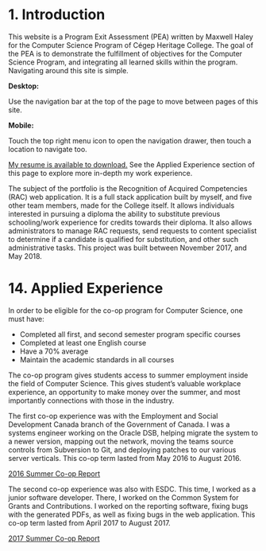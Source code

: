 # 1. Introduction
This website is a Program Exit Assessment (PEA) written by Maxwell Haley for
the Computer Science Program of Cégep Heritage College. The goal of the PEA is
to demonstrate the fulfillment of objectives for the Computer Science Program,
and integrating all learned skills within the program. Navigating around this
site is simple.

**Desktop:**

Use the navigation bar at the top of the page to move between pages of this
site.

**Mobile:**

Touch the top right menu icon to open the navigation drawer, then touch a
location to navigate too.

[My resume is available to download.](./files/mHaley-resume.docx) See the
Applied Experience section of this page to explore more in-depth my work
experience.

The subject of the portfolio is the Recognition of Acquired Competencies (RAC)
web application. It is a full stack application built by myself, and five other
team members, made for the College itself. It allows individuals interested in
pursuing a diploma the ability to substitute previous schooling/work experience
for credits towards their diploma. It also allows administrators to manage RAC
requests, send requests to content specialist to determine if a candidate is
qualified for substitution, and other such administrative tasks. This project
was built between November 2017, and May 2018.

# 14. Applied Experience
In order to be eligible for the co-op program for Computer Science, one must
have:

- Completed all first, and second semester program specific courses
- Completed at least one English course
- Have a 70% average
- Maintain the academic standards in all courses

The co-op program gives students access to summer employment inside the field
of Computer Science. This gives student’s valuable workplace experience, an
opportunity to make money over the summer, and most importantly connections
with those in the industry.

The first co-op experience was with the Employment and Social Development
Canada branch of the Government of Canada. I was a systems engineer working on
the Oracle DSB, helping migrate the system to a newer version, mapping out the
network, moving the teams source controls from Subversion to Git, and deploying
patches to our various server verticals. This co-op term lasted from May 2016
to August 2016.

[2016 Summer Co-op Report](./files/mHaley-coop-report-2016.docx)

 The second co-op experience was also with ESDC. This time, I worked as a
junior software developer. There, I worked on the Common System for Grants and
Contributions. I worked on the reporting software, fixing bugs with the
generated PDFs, as well as fixing bugs in the web application. This co-op term
lasted from April 2017 to August 2017.

[2017 Summer Co-op Report](./files/mHaley-coop-report-2017.docx)
